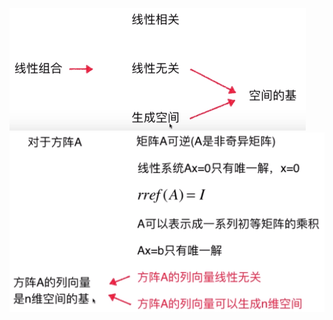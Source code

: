 ![](../photo/Pasted%20image%2020240220203609.png)
![](../photo/Pasted%20image%2020240220203652.png)
